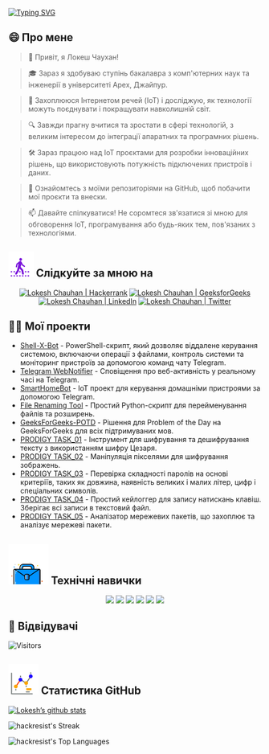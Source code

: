 [![Typing SVG](https://readme-typing-svg.demolab.com?font=Fira+Code&weight=800&size=22&pause=1000&center=true&vCenter=true&width=835&lines=%F0%9F%91%8B%D0%9F%D1%80%D0%B8%D0%B2%D1%96%D1%82%2C+%D0%B2%D1%96%D0%B4%D0%B2%D1%96%D0%B4%D1%83%D0%B2%D0%B0%D1%87%D1%96.+%D0%9B%D0%B0%D1%81%D0%BA%D0%B0%D0%B2%D0%BE+%D0%BF%D1%80%D0%BE%D1%81%D0%B8%D0%BC%D0%BE+%D1%81%D1%8E%D0%B4%D0%B8!%F0%9F%91%8B;%F0%9F%9A%80+%D0%94%D0%B0%D0%B2%D0%B0%D0%B9%D1%82%D0%B5+%D1%81%D1%82%D0%B2%D0%BE%D1%80%D1%8E%D0%B2%D0%B0%D1%82%D0%B8+%D0%B2%D0%B5%D0%BB%D0%B8%D1%87+%D1%80%D0%B0%D0%B7%D0%BE%D0%BC!+%F0%9F%9A%80;%E2%9C%A8+%D0%A3+%D1%81%D0%B2%D1%96%D1%82%D1%96+%D1%82%D0%B5%D1%85%D0%BD%D0%BE%D0%BB%D0%BE%D0%B3%D1%96%D0%B9+%D1%82%D0%B0+%D0%BF%D0%BE%D0%B7%D0%B0+%D0%BD%D0%B8%D0%BC.+%E2%9C%A8)](https://git.io/typing-svg)

## 😄 Про мене
> 👋 Привіт, я Локеш Чаухан!

> 🎓 Зараз я здобуваю ступінь бакалавра з комп'ютерних наук та інженерії в університеті Apex, Джайпур.

> 🌟 Захоплююся Інтернетом речей (IoT) і досліджую, як технології можуть поєднувати і покращувати навколишній світ.

> 🔍 Завжди прагну вчитися та зростати в сфері технологій, з великим інтересом до інтеграції апаратних та програмних рішень.

> 🛠 Зараз працюю над IoT проєктами для розробки інноваційних рішень, що використовують потужність підключених пристроїв і даних.

> 🔭 Ознайомтесь з моїми репозиторіями на GitHub, щоб побачити мої проєкти та внески.

> 📫 Давайте спілкуватися! Не соромтеся зв'язатися зі мною для обговорення IoT, програмування або будь-яких тем, пов'язаних з технологіями.

<!--
<p align="center">
  <a href="https://www.linkedin.com/in/lokeshchauhanapex/"><img src="https://img.shields.io/badge/Linkedin-10000?style=plastic&logo=LinkedIn&logoColor=FFFFFF&labelColor=2A79D7&color=2A79D7" alt="Lokesh Chauhan  | LinkedIn"/></a>
-->
  
## ![Follow Me](/icon/follow.svg) Слідкуйте за мною на
<p>
<p align="center">
    <a href="https://www.hackerrank.com/profile/lokeshchauhan"><img src="https://img.shields.io/badge/Hackerrank-100000?style=plastic&logo=hackerrank&logoColor=FFFFFF&labelColor=42BA3D&color=0EA608" alt="Lokesh Chauhan | Hackerrank"/></a>
    <a href="https://auth.geeksforgeeks.org/user/lokeshchauhan"><img src="https://img.shields.io/badge/GeeksforGeeks-100000?style=plastic&logo=geeksforgeeks&logoColor=FFFFFF&labelColor=42BA3D&color=23891F" alt="Lokesh Chauhan | GeeksforGeeks"/></a>
  <a href="https://www.linkedin.com/in/lokeshchauhanapex/"><img src="https://img.shields.io/badge/Linkedin-10000?style=plastic&logo=LinkedIn&logoColor=FFFFFF&labelColor=2A79D7&color=2A79D7" alt="Lokesh Chauhan  | LinkedIn"/></a>
   </a>
<a href="https://x.com/dev_lokesh_"><img src="https://img.shields.io/badge/Twitter-100000?style=plastic&logo=x&logoColor=ffffff&labelColor=000000&color=0e1525" alt="Lokesh Chauhan | Twitter"/>
    </a>
</p>

## 👨‍💻 Мої проекти
* [Shell-X-Bot](https://github.com/HackResist/Shell-X-bot) - PowerShell-скрипт, який дозволяє віддалене керування системою, включаючи операції з файлами, контроль системи та моніторинг пристроїв за допомогою команд чату Telegram.
* [Telegram WebNotifier](https://github.com/HackResist/Telegram_WebNotifier) - Сповіщення про веб-активність у реальному часі на Telegram.
* [SmartHomeBot](https://github.com/HackResist/SmartHomeBot) - IoT проект для керування домашніми пристроями за допомогою Telegram.
* [File Renaming Tool](https://github.com/HackResist/File-Renaming-Tool) - Простий Python-скрипт для перейменування файлів та розширень.
* [GeeksForGeeks-POTD](https://github.com/HackResist/GeeksForGeeks-POTD) - Рішення для Problem of the Day на GeeksForGeeks для всіх підтримуваних мов.
* [PRODIGY TASK_01](https://github.com/HackResist/PRODIGY_CS_01) - Інструмент для шифрування та дешифрування тексту з використанням шифру Цезаря.
* [PRODIGY TASK_02](https://github.com/HackResist/PRODIGY_CS_02) - Маніпуляція пікселями для шифрування зображень.
* [PRODIGY TASK_03](https://github.com/HackResist/PRODIGY_CS_03) - Перевірка складності паролів на основі критеріїв, таких як довжина, наявність великих і малих літер, цифр і спеціальних символів.
* [PRODIGY TASK_04](https://github.com/HackResist/PRODIGY_CS_04) - Простий кейлоггер для запису натискань клавіш. Зберігає всі записи в текстовий файл.
* [PRODIGY TASK_05](https://github.com/HackResist/PRODIGY_CS_05) - Аналізатор мережевих пакетів, що захоплює та аналізує мережеві пакети.

## ![Технічні навички](/icon/Skill.svg) Технічні навички
<p align="center">
  <a href="https://www.open-std.org/JTC1/SC22/WG14/">
    <img src="https://skillicons.dev/icons?i=c" /></a>
 <a href=https://www.oracle.com/java/">
    <img src="https://skillicons.dev/icons?i=java" /></a>
 <a href="https://isocpp.org/">
    <img src="https://skillicons.dev/icons?i=cpp" /></a>
<a href="https://www.python.org/">
    <img src="https://skillicons.dev/icons?i=py" /></a>
<a href="https://www.gnu.org/software/bash/">
    <img src="https://skillicons.dev/icons?i=bash" /></a>
  <a href="https://ecma-international.org/publications-and-standards/standards/ecma-262/">
    <img src="https://skillicons.dev/icons?i=js" /></a>
</p>

## 👀 Відвідувачі
![Visitors](https://moe-counter.glitch.me/get/@HackResist?theme=rule34)

## ![Github Stats](/icon/graph.svg) Статистика GitHub 
[![Lokesh’s github stats](https://github-readme-stats.vercel.app/api?username=HackResist&show_icons=true&theme=dark&count_private=true)](https://github.com/HackResist)

![hackresist's Streak](https://github-readme-streak-stats.herokuapp.com/?user=hackresist&theme=cobalt&hide_border=false)

![hackresist's Top Languages](https://github-readme-stats.vercel.app/api/top-langs/?username=hackresist&theme=cobalt&show_icons=true&hide_border=false&layout=compact)
